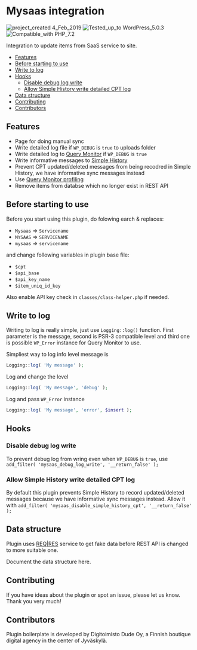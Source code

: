 # Mysaas integration
![project_created 4_Feb_2019](https://img.shields.io/badge/project_created-4_Feb_2019-blue.svg?style=flat-square) ![Tested_up_to WordPress_5.0.3](https://img.shields.io/badge/Tested_up_to-WordPress_5.0.3-blue.svg?style=flat-square) ![Compatible_with PHP_7.2](https://img.shields.io/badge/Compatible_with-PHP_7.2-green.svg?style=flat-square)

Integration to update items from SaaS service to site.

- [Features](#features)
- [Before starting to use](#before-starting-to-use)
- [Write to log](#write-to-log)
- [Hooks](#hooks)
	- [Disable debug log write](#disable-debug-log-write)
	- [Allow Simple History write detailed CPT log](#allow-simple-history-write-detailed-cpt-log)
- [Data structure](#data-structure)
- [Contributing](#contributing)
- [Contributors](#contributors)

## Features
- Page for doing manual sync
- Write detailed log file if `WP_DEBUG` is `true` to uploads folder
- Write detailed log to [Query Monitor](https://github.com/johnbillion/query-monitor) if `WP_DEBUG` is `true`
- Write informative messages to [Simple History](https://github.com/bonny/WordPress-Simple-History/)
- Prevent CPT updated/deleted messages from being recodred in Simple History, we have informative sync messages instead
- Use [Query Monitor profiling](https://github.com/johnbillion/query-monitor#profiling)
- Remove items from databse which no longer exist in REST API

## Before starting to use

Before you start using this plugin, do folowing earch & replaces:

- `Mysaas` => `Servicename`
- `MYSAAS` => `SERVICENAME`
- `mysaas` => `servicename`

and change following variables in plugin base file:

- `$cpt`
- `$api_base`
- `$api_key_name`
- `$item_uniq_id_key`

Also enable API key check in `classes/class-helper.php` if needed.

## Write to log

Writing to log is really simple, just use `Logging::log()` function. First parameter is the message, second is PSR-3 compatible level and third one is possible `WP_Error` instance for Query Monitor to use.

Simpliest way to log info level message is
```php
Logging::log( 'My message' );
```

Log and change the level
```php
Logging::log( 'My message', 'debug' );
```

Log and pass `WP_Error` instance
```php
Logging::log( 'My message', 'error', $insert );
```

## Hooks

### Disable debug log write

To prevent debug log from wring even when `WP_DEBUG` is `true`, use
`add_filter( 'mysaas_debug_log_write', '__return_false' );`

### Allow Simple History write detailed CPT log

By default this plugin prevents Simple History to record updated/deleted messages because we have informative sync messages instead. Allow it with
`add_filter( 'mysaas_disable_simple_history_cpt', '__return_false' );`

## Data structure

Plugin uses [REQ|RES](https://reqres.in/) service to get fake data before REST API is changed to more suitable one.

Document the data structure here.

## Contributing

If you have ideas about the plugin or spot an issue, please let us know. Thank you very much!

## Contributors

Plugin boilerplate is developed by Digitoimisto Dude Oy, a Finnish boutique digital agency in the center of Jyväskylä.
